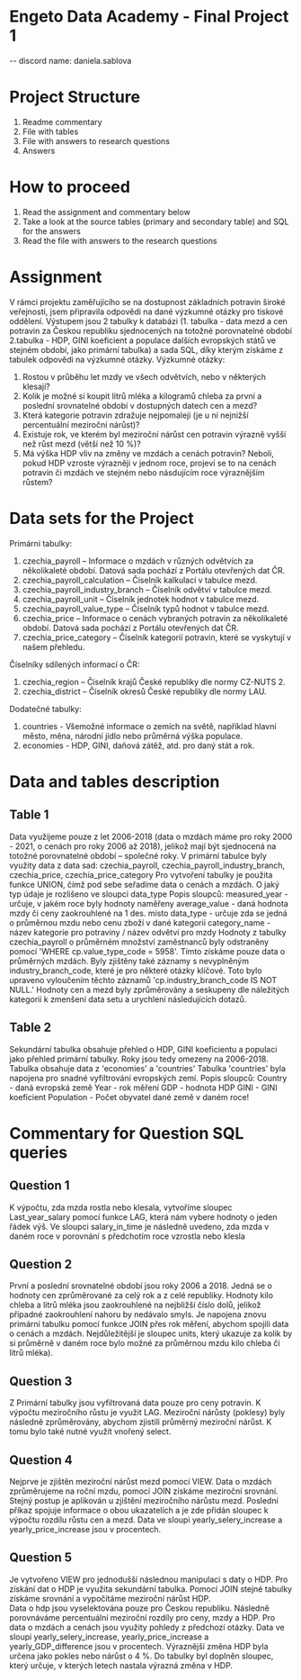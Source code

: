 # Engeto Data Academy - Final Project 1
--
discord name: daniela.sablova


# Project Structure

1. Readme commentary 
2. File with tables
3. File with answers to research questions
4. Answers

# How to proceed
1. Read the assignment and commentary below
2. Take a look at the source tables (primary and secondary table) and SQL for the answers
3. Read the file with answers to the research questions

# Assignment
V rámci projektu zaměřujícího se na dostupnost základních potravin široké veřejnosti, jsem připravila odpovědi na dané výzkumné otázky pro tiskové oddělení. 
Výstupem jsou 2 tabulky k databázi (1. tabulka - data mezd a cen potravin za Českou republiku sjednocených na totožné porovnatelné období 2.tabulka - HDP, GINI koeficient a populace dalších evropských států ve stejném období, jako primární tabulka) a sada SQL, díky kterým získáme z tabulek odpovědi na výzkumné otázky.
Výzkumné otázky: 
1. Rostou v průběhu let mzdy ve všech odvětvích, nebo v některých klesají?
2. Kolik je možné si koupit litrů mléka a kilogramů chleba za první a poslední srovnatelné období v dostupných datech cen a mezd?
3. Která kategorie potravin zdražuje nejpomaleji (je u ní nejnižší percentuální meziroční nárůst)?
4. Existuje rok, ve kterém byl meziroční nárůst cen potravin výrazně vyšší než růst mezd (větší než 10 %)?
5. Má výška HDP vliv na změny ve mzdách a cenách potravin? Neboli, pokud HDP vzroste výrazněji v jednom roce, projeví se to na cenách potravin či mzdách ve stejném nebo násdujícím roce výraznějším růstem?

# Data sets for the Project
Primární tabulky:
1.	czechia_payroll – Informace o mzdách v různých odvětvích za několikaleté období. 
	Datová sada pochází z Portálu otevřených dat ČR.
2.	czechia_payroll_calculation – Číselník kalkulací v tabulce mezd.
3.	czechia_payroll_industry_branch – Číselník odvětví v tabulce mezd.
4.	czechia_payroll_unit – Číselník jednotek hodnot v tabulce mezd.
5.	czechia_payroll_value_type – Číselník typů hodnot v tabulce mezd.
6.	czechia_price – Informace o cenách vybraných potravin za několikaleté období. 
	Datová sada pochází z Portálu otevřených dat ČR.
7.	czechia_price_category – Číselník kategorií potravin, které se vyskytují v našem přehledu.

Číselníky sdílených informací o ČR:
1.	czechia_region – Číselník krajů České republiky dle normy CZ-NUTS 2.
2.	czechia_district – Číselník okresů České republiky dle normy LAU.
   
Dodatečné tabulky:
1.	countries - Všemožné informace o zemích na světě, například hlavní město, měna, 
	národní jídlo nebo průměrná výška populace.
2.	economies - HDP, GINI, daňová zátěž, atd. pro daný stát a rok.



# Data and tables description

Table 1
-
Data využijeme pouze z let 2006-2018 (data o mzdách máme pro roky 2000 - 2021, o cenách pro roky 2006 až 2018), jelikož mají být sjednocená na totožné porovnatelné období – společné roky.
V primární tabulce byly využity data z data sad: czechia_payroll, czechia_payroll_industry_branch, czechia_price, czechia_price_category
Pro vytvoření tabulky je použita funkce UNION, čímž pod sebe seřadíme data o cenách a mzdách. O jaký typ údaje je rozlišeno ve sloupci data_type
Popis sloupců:
measured_year - určuje, v jakém roce byly hodnoty naměřeny
average_value - daná hodnota mzdy či ceny zaokrouhlené na 1 des. místo 
data_type - určuje zda se jedná o průměrnou mzdu nebo cenu zboží v dané kategorii
category_name - název kategorie pro potraviny / název odvětví pro mzdy
Hodnoty z tabulky czechia_payroll o průměrném množství zaměstnanců byly odstraněny pomocí  'WHERE cp.value_type_code = 5958'. Tímto získáme pouze data o průměrných mzdách. 
Byly zjištěny také záznamy s nevyplněným industry_branch_code, které je pro některé otázky klíčové. Toto bylo upraveno vyloučením těchto záznamů 'cp.industry_branch_code IS NOT NULL.'
Hodnoty cen a mezd byly zprůměrovány a seskupeny dle náležitých kategorií k zmenšení data setu a urychlení následujících dotazů.

Table 2
-
Sekundární tabulka obsahuje přehled o HDP, GINI koeficientu a populaci jako přehled primární tabulky. Roky jsou tedy omezeny na 2006-2018. Tabulka obsahuje data z 'economies' a 'countries'
Tabulka 'countries' byla napojena pro snadné vyfiltrování evropských zemí. 
Popis sloupců:
Country - daná evropská země
Year - rok měření
GDP - hodnota HDP
GINI - GINI koeficient
Population - Počet obyvatel dané země v daném roce!

# Commentary for Question SQL queries
Question 1 
-
K výpočtu, zda mzda rostla nebo klesala, vytvoříme sloupec Last_year_salary pomocí funkce LAG, která nám vybere hodnoty o jeden řádek výš. 
Ve sloupci salary_in_time je následně uvedeno, zda mzda v daném roce v porovnání s předchotím roce vzrostla nebo klesla

Question 2
-
První a poslední srovnatelné období jsou roky 2006 a 2018. 
Jedná se o hodnoty cen zprůměrované za celý rok a z celé republiky.
Hodnoty kilo chleba a litrů mléka jsou zaokrouhlené na nejbližší číslo dolů, jelikož případné zaokrouhlení nahoru by nedávalo smyls. 
Je napojena znovu primární tabulku pomocí funkce JOIN přes rok měření, abychom spojili data o cenách a mzdách. 
Nejdůležitější je sloupec units, který ukazuje za kolik by si průměrně v daném roce bylo  možné za průměrnou mzdu kilo chleba či litrů mléka).

Question 3 
-
Z Primární tabulky jsou vyfiltrovaná data pouze pro ceny potravin. K výpočtu meziročního růstu je využit LAG. Meziroční nárůsty (poklesy) byly následně zprůměrovány, abychom zjistili průměrný meziroční nárůst. K tomu bylo také nutné využít vnořený select.

Question 4
-
Nejprve je zjištěn meziroční nárůst mezd pomocí VIEW. Data o mzdách zprůměrujeme na roční mzdu, pomocí JOIN získáme meziroční srovnání.
Stejný postup je aplikován u zjištění meziročního nárůstu mezd.
Poslední  příkaz spojuje informace o obou ukazatelích a je zde přidán sloupec k výpočtu rozdílu růstu cen a mezd.
Data ve sloupi yearly_selery_increase a yearly_price_increase jsou v procentech.
 
Question 5
-
Je vytvořeno VIEW pro jednodušší následnou manipulaci s daty o HDP. Pro získání dat o HDP je využita sekundární tabulka. Pomocí JOIN stejné tabulky získáme srovnání a vypočítáme meziroční nárůst HDP.  
Data o hdp jsou vyselektována pouze pro Českou republiku. 
Následně porovnáváme percentuální meziroční rozdíly pro ceny, mzdy a HDP. Pro data o mzdách a cenách jsou využity pohledy z předchozí otázky.
 Data ve sloupi yearly_selery_increase, yearly_price_increase a yearly_GDP_difference jsou v procentech.
Výraznější změna HDP byla určena jako pokles nebo nárůst o 4 %. Do tabulky byl doplněn sloupec, který určuje, v kterých letech nastala výrazná změna v HDP. 



